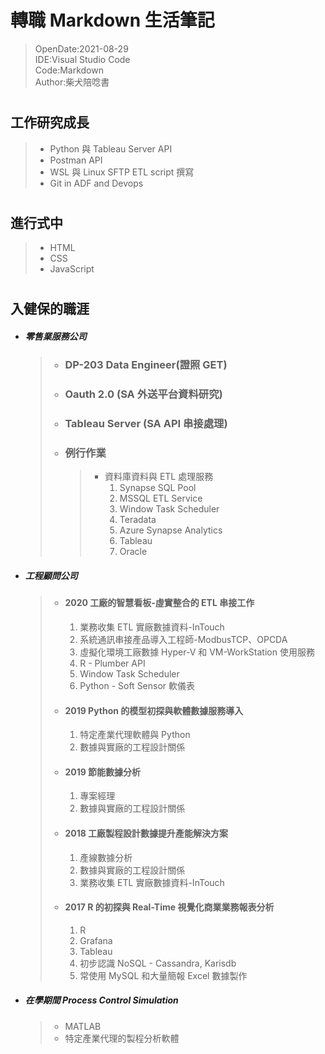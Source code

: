 <!-- 基本介紹 -->

# 轉職 Markdown 生活筆記

> OpenDate:2021-08-29  
> IDE:Visual Studio Code  
> Code:Markdown  
> Author:柴犬陪唸書

# <h2 id ="1">工作研究成長

> - Python 與 Tableau Server API
> - Postman API
> - WSL 與 Linux SFTP ETL script 撰寫
> - Git in ADF and Devops

# <h2 id ="1">進行式中

> - HTML
> - CSS
> - JavaScript

# <h2 id ="1">入健保的職涯

- ##### 零售業服務公司
  > - ### DP-203 Data Engineer(證照 GET)
  > - ### Oauth 2.0 (SA 外送平台資料研究)
  > - ### Tableau Server (SA API 串接處理)
  > - ### 例行作業
  >   > - 資料庫資料與 ETL 處理服務
  >   >   1.  Synapse SQL Pool <br>
  >   >   2.  MSSQL ETL Service <br>
  >   >   3.  Window Task Scheduler <br>
  >   >   4.  Teradata <br>
  >   >   5.  Azure Synapse Analytics <br>
  >   >   6.  Tableau <br>
  >   >   7.  Oracle <br>
- ##### 工程顧問公司

  > - #### 2020 工廠的智慧看板-虛實整合的 ETL 串接工作
  >   1. 業務收集 ETL 實廠數據資料-InTouch <br>
  >   2. 系統通訊串接產品導入工程師-ModbusTCP、OPCDA <br>
  >   3. 虛擬化環境工廠數據 Hyper-V 和 VM-WorkStation 使用服務 <br>
  >   4. R - Plumber API <br>
  >   5. Window Task Scheduler <br>
  >   6. Python - Soft Sensor 軟儀表 <br>
  > - #### 2019 Python 的模型初探與軟體數據服務導入
  >   1. 特定產業代理軟體與 Python <br>
  >   2. 數據與實廠的工程設計關係 <br>
  > - #### 2019 節能數據分析
  >   1. 專案經理 <br>
  >   2. 數據與實廠的工程設計關係 <br>
  > - #### 2018 工廠製程設計數據提升產能解決方案
  >   1. 產線數據分析 <br>
  >   2. 數據與實廠的工程設計關係 <br>
  >   3. 業務收集 ETL 實廠數據資料-InTouch <br>
  > - #### 2017 R 的初探與 Real-Time 視覺化商業業務報表分析
  >   1. R <br>
  >   2. Grafana <br>
  >   3. Tableau <br>
  >   4. 初步認識 NoSQL - Cassandra, Karisdb <br>
  >   5. 常使用 MySQL 和大量簡報 Excel 數據製作 <br>

- ##### 在學期間 Process Control Simulation
  > - MATLAB
  > - 特定產業代理的製程分析軟體

